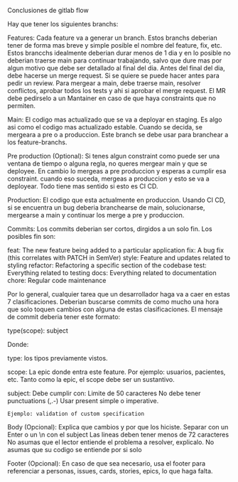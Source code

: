 Conclusiones de gitlab flow

Hay que tener los siguientes branchs:

Features: 
	Cada feature va a generar un branch.
	Estos branchs deberian tener de forma mas breve y simple posible el nombre del feature, fix, etc.
	Estos brancchs idealmente deberian durar menos de 1 dia y en lo posible no deberian traerse main para continuar trabajando, salvo que dure mas por algun motivo que debe ser detallado al final del dia.
	Antes del final del dia, debe hacerse un merge request. Si se quiere se puede hacer antes para pedir un review.
	Para mergear a main, debe traerse main, resolver conflictos, aprobar todos los tests y ahi si aprobar el merge request.
	El MR debe pedirselo a un Mantainer en caso de que haya constraints que no permiten. 

Main: El codigo mas actualizado que se va a deployar en staging. Es algo asi como el codigo mas actualizado estable. Cuando se decida, se mergeara a pre o a produccion. Este branch se debe usar para branchear a los feature-branchs.

Pre production (Optional): Si tenes algun constraint como puede ser una ventana de tiempo o alguna regla, no queres mergear main y que se deployee. En cambio lo mergeas a pre produccion y esperas a cumplir esa constraint. cuando eso suceda, mergeas a produccion y esto se va a deployear. Todo tiene mas sentido si esto es CI CD.

Production: El codigo que esta actualmente en produccion. Usando CI CD, si se encuentra un bug deberia branchearse de main, solucionarse, mergearse a main y continuar los merge a pre y produccion.


Commits: Los commits deberian ser cortos, dirgidos a un solo fin. Los posibles fin son:

feat:     The new feature being added to a particular application
fix:      A bug fix (this correlates with PATCH in SemVer)
style:    Feature and updates related to styling
refactor: Refactoring a specific section of the codebase
test:     Everything related to testing
docs:     Everything related to documentation
chore:    Regular code maintenance

Por lo general, cualquier tarea que un desarrollador haga va a caer en estas 7 clasificaciones. Deberian buscarse commits de como mucho una hora que solo toquen cambios con alguna de estas clasificaciones. El mensaje de commit deberia tener este formato:

type(scope): subject
<body>
<footer>


Donde:

type: los tipos previamente vistos.

scope: La epic donde entra este feature. Por ejemplo: usuarios, pacientes, etc. Tanto como la epic, el scope debe ser un sustantivo.

subject: Debe cumplir con:
	Limite de 50 caracteres
	No debe tener punctuations (,.-)
	Usar present simple o imperative.

	Ejemplo: validation of custom specification

Body (Opcional): Explica que cambios y por que los hiciste.
	Separar con un Enter o un \n con el subject
	Las lineas deben tener menos de 72 caracteres
	No asumas que el lector entiende el problema a resolver, explicalo.
	No asumas que su codigo se entiende por si solo

Footer (Opcional):
	En caso de que sea necesario, usa el footer para referenciar a personas, issues, cards, stories, epics, lo que haga falta.






